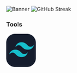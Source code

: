![Banner](https://i.ibb.co/71r8ycw/replicate-prediction-wlx3ofrbczbt7fo4yzfwxzs34e.jpg)
![GitHub Streak](https://github-readme-streak-stats.herokuapp.com?user=Alauddin-24434&theme=algolia)

### Tools 
![tailwindcss](https://github.com/Alauddin-24434/Alauddin-24434/blob/main/Rectangle%202%20(1).png)
